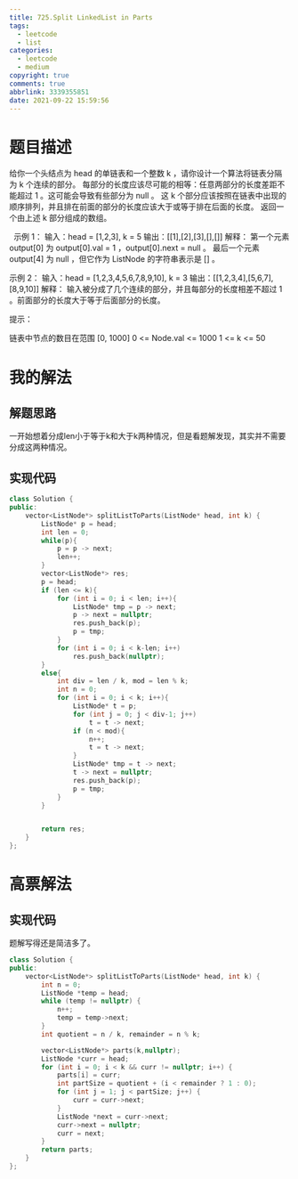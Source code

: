 ```yaml
---
title: 725.Split LinkedList in Parts
tags:
  - leetcode
  - list
categories:
  - leetcode
  - medium
copyright: true
comments: true
abbrlink: 3339355851
date: 2021-09-22 15:59:56
---
```

# 题目描述
给你一个头结点为 head 的单链表和一个整数 k ，请你设计一个算法将链表分隔为 k 个连续的部分。
每部分的长度应该尽可能的相等：任意两部分的长度差距不能超过 1 。这可能会导致有些部分为 null 。
这 k 个部分应该按照在链表中出现的顺序排列，并且排在前面的部分的长度应该大于或等于排在后面的长度。
返回一个由上述 k 部分组成的数组。

 
示例 1：
输入：head = [1,2,3], k = 5
输出：[[1],[2],[3],[],[]]
解释：
第一个元素 output[0] 为 output[0].val = 1 ，output[0].next = null 。
最后一个元素 output[4] 为 null ，但它作为 ListNode 的字符串表示是 [] 。

示例 2：
输入：head = [1,2,3,4,5,6,7,8,9,10], k = 3
输出：[[1,2,3,4],[5,6,7],[8,9,10]]
解释：
输入被分成了几个连续的部分，并且每部分的长度相差不超过 1 。前面部分的长度大于等于后面部分的长度。
 

提示：

链表中节点的数目在范围 [0, 1000]
0 <= Node.val <= 1000
1 <= k <= 50

# 我的解法
## 解题思路
一开始想着分成len小于等于k和大于k两种情况，但是看题解发现，其实并不需要分成这两种情况。
## 实现代码
```C++
class Solution {
public:
    vector<ListNode*> splitListToParts(ListNode* head, int k) {
        ListNode* p = head;
        int len = 0;
        while(p){
            p = p -> next;
            len++;
        }
        vector<ListNode*> res;
        p = head;
        if (len <= k){
            for (int i = 0; i < len; i++){
                ListNode* tmp = p -> next;
                p -> next = nullptr;
                res.push_back(p);
                p = tmp;
            }
            for (int i = 0; i < k-len; i++)
                res.push_back(nullptr);
        }
        else{
            int div = len / k, mod = len % k;
            int n = 0;
            for (int i = 0; i < k; i++){
                ListNode* t = p;
                for (int j = 0; j < div-1; j++)
                    t = t -> next;
                if (n < mod){
                    n++;
                    t = t -> next;
                }
                ListNode* tmp = t -> next;
                t -> next = nullptr;
                res.push_back(p);
                p = tmp;
            }
        }


        return res;
    }
};

```
# 高票解法
## 实现代码
题解写得还是简洁多了。
```C++
class Solution {
public:
    vector<ListNode*> splitListToParts(ListNode* head, int k) {
        int n = 0;
        ListNode *temp = head;
        while (temp != nullptr) {
            n++;
            temp = temp->next;
        }
        int quotient = n / k, remainder = n % k;

        vector<ListNode*> parts(k,nullptr);
        ListNode *curr = head;
        for (int i = 0; i < k && curr != nullptr; i++) {
            parts[i] = curr;
            int partSize = quotient + (i < remainder ? 1 : 0);
            for (int j = 1; j < partSize; j++) {
                curr = curr->next;
            }
            ListNode *next = curr->next;
            curr->next = nullptr;
            curr = next;
        }
        return parts;
    }
};


```
